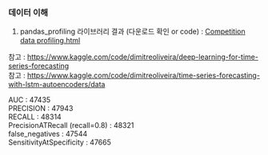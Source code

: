 ### 데이터 이해  
1. pandas_profiling 라이브러리 결과 (다운로드 확인 or code) : [Competition data profiling.html](https://github.com/min0355/mx_competition/blob/main/code/Competition%20data%20profiling.html)   
   

참고 : https://www.kaggle.com/code/dimitreoliveira/deep-learning-for-time-series-forecasting     
참고 : https://www.kaggle.com/code/dimitreoliveira/time-series-forecasting-with-lstm-autoencoders/data    

AUC : 47435   
PRECISION : 47943     
RECALL : 48314   
PrecisionATRecall (recall=0.8) : 48321  
false_negatives : 47544  
SensitivityAtSpecificity : 47665    

